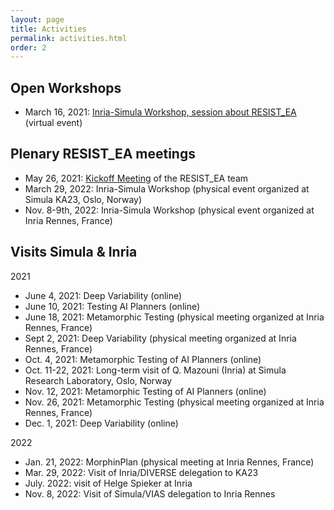 ```yaml
---
layout: page
title: Activities
permalink: activities.html
order: 2
---
```


<link rel="stylesheet" href="{{ site.baseurl }}/css/all.css">
<link rel="stylesheet" type="text/css" href="https://cdnjs.cloudflare.com/ajax/libs/vis/4.20.1/vis.min.css" />
<script type="text/javascript" src="https://cdnjs.cloudflare.com/ajax/libs/vis/4.20.1/vis.min.js"></script>


## Open Workshops

- March 16, 2021: [Inria-Simula Workshop, session about RESIST_EA](http://gemoc.org/resist/events/inriasimula2021) (virtual event)

## Plenary RESIST_EA meetings

 - May 26, 2021: [Kickoff Meeting](http://gemoc.org/resist/events/resist-kickoff2021) of the RESIST_EA team
 - March 29, 2022: Inria-Simula Workshop (physical event organized at Simula KA23, Oslo, Norway)
 - Nov. 8-9th, 2022: Inria-Simula Workshop (physical event organized at Inria Rennes, France)

## Visits Simula & Inria
2021
 - June     4, 2021: Deep Variability (online)
 - June    10, 2021: Testing AI Planners (online)
 - June    18, 2021: Metamorphic Testing (physical meeting organized at Inria Rennes, France)
 - Sept     2, 2021: Deep Variability (physical meeting organized at Inria Rennes, France)
 - Oct.     4, 2021: Metamorphic Testing of AI Planners (online)
 - Oct. 11-22, 2021: Long-term visit of Q. Mazouni (Inria) at Simula Research Laboratory, Oslo, Norway
 - Nov.    12, 2021: Metamorphic Testing of AI Planners (online)
 - Nov.    26, 2021: Metamorphic Testing (physical meeting organized at Inria Rennes, France)
 - Dec.     1, 2021: Deep Variability (online)

2022
 - Jan.    21, 2022: MorphinPlan (physical meeting at Inria Rennes, France)
 - Mar.    29, 2022: Visit of Inria/DIVERSE delegation to KA23
 - July.    2022: visit of Helge Spieker at Inria 
 - Nov.     8, 2022: Visit of Simula/VIAS delegation to Inria Rennes
